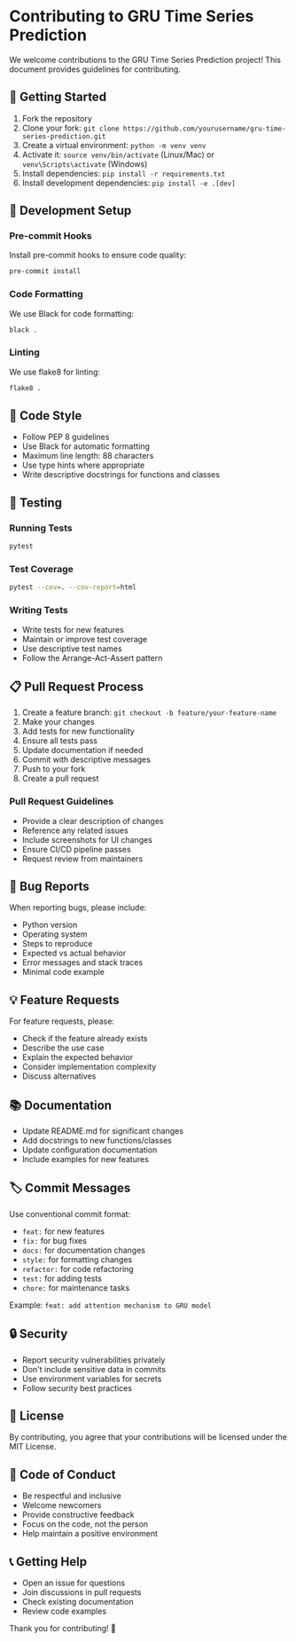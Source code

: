 # Contributing to GRU Time Series Prediction

We welcome contributions to the GRU Time Series Prediction project! This document provides guidelines for contributing.

## 🚀 Getting Started

1. Fork the repository
2. Clone your fork: `git clone https://github.com/yourusername/gru-time-series-prediction.git`
3. Create a virtual environment: `python -m venv venv`
4. Activate it: `source venv/bin/activate` (Linux/Mac) or `venv\Scripts\activate` (Windows)
5. Install dependencies: `pip install -r requirements.txt`
6. Install development dependencies: `pip install -e .[dev]`

## 🔧 Development Setup

### Pre-commit Hooks
Install pre-commit hooks to ensure code quality:
```bash
pre-commit install
```

### Code Formatting
We use Black for code formatting:
```bash
black .
```

### Linting
We use flake8 for linting:
```bash
flake8 .
```

## 📝 Code Style

- Follow PEP 8 guidelines
- Use Black for automatic formatting
- Maximum line length: 88 characters
- Use type hints where appropriate
- Write descriptive docstrings for functions and classes

## 🧪 Testing

### Running Tests
```bash
pytest
```

### Test Coverage
```bash
pytest --cov=. --cov-report=html
```

### Writing Tests
- Write tests for new features
- Maintain or improve test coverage
- Use descriptive test names
- Follow the Arrange-Act-Assert pattern

## 📋 Pull Request Process

1. Create a feature branch: `git checkout -b feature/your-feature-name`
2. Make your changes
3. Add tests for new functionality
4. Ensure all tests pass
5. Update documentation if needed
6. Commit with descriptive messages
7. Push to your fork
8. Create a pull request

### Pull Request Guidelines

- Provide a clear description of changes
- Reference any related issues
- Include screenshots for UI changes
- Ensure CI/CD pipeline passes
- Request review from maintainers

## 🐛 Bug Reports

When reporting bugs, please include:

- Python version
- Operating system
- Steps to reproduce
- Expected vs actual behavior
- Error messages and stack traces
- Minimal code example

## 💡 Feature Requests

For feature requests, please:

- Check if the feature already exists
- Describe the use case
- Explain the expected behavior
- Consider implementation complexity
- Discuss alternatives

## 📚 Documentation

- Update README.md for significant changes
- Add docstrings to new functions/classes
- Update configuration documentation
- Include examples for new features

## 🏷️ Commit Messages

Use conventional commit format:
- `feat:` for new features
- `fix:` for bug fixes
- `docs:` for documentation changes
- `style:` for formatting changes
- `refactor:` for code refactoring
- `test:` for adding tests
- `chore:` for maintenance tasks

Example: `feat: add attention mechanism to GRU model`

## 🔒 Security

- Report security vulnerabilities privately
- Don't include sensitive data in commits
- Use environment variables for secrets
- Follow security best practices

## 📄 License

By contributing, you agree that your contributions will be licensed under the MIT License.

## 🤝 Code of Conduct

- Be respectful and inclusive
- Welcome newcomers
- Provide constructive feedback
- Focus on the code, not the person
- Help maintain a positive environment

## 📞 Getting Help

- Open an issue for questions
- Join discussions in pull requests
- Check existing documentation
- Review code examples

Thank you for contributing! 🎉

